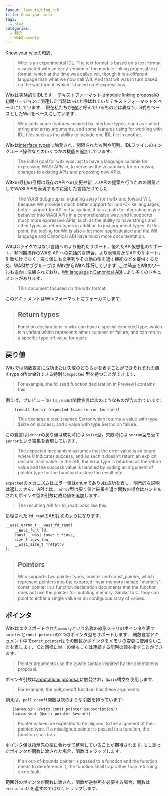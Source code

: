 ```yaml
---
layout: layouts/blog.njk
title: Know your witx
tags:
  - blog
categories:
  - 翻訳
  - WebAssembly
---
```


[Know your witx](https://github.com/WebAssembly/WASI/blob/main/legacy/tools/witx-docs.md)の和訳．

> Witx is an experimental IDL. The text format is based on a text format associated with an early version of the module linking proposal text format, which at the time was called wit, though it is a different language than what we now call Wit. And that wit was in turn based on the wat format, which is based on S-expressions.

Witxは実験的なIDLです．
テキストフォーマットは[module linking proposal](https://github.com/WebAssembly/module-linking/)の初期バージョンに関連した当時は `wit`と呼ばれていたテキストフォーマットをベースにしています．
現在私たちが[Wit](https://github.com/WebAssembly/component-model/blob/main/design/mvp/WIT.md)と呼んでいるものとは異なり，S式をベースとしたWatをベースにしています．

> Witx adds some features inspired by interface types, such as limited string and array arguments, and some features using for working with IDL files such as the ability to include one IDL file in another.

Witxは[interface types](https://github.com/WebAssembly/interface-types/blob/main/proposals/interface-types/Explainer.md)に触発され，制限されたも列や配列，IDLファイルのインクルード操作などのいくつかの機能を追加しています．

> The initial goal for witx was just to have a language suitable for expressing WASI APIs in, to serve as the vocabulary for proposing changes to existing APIs and proposing new APIs.

Witxの最初の目標は既存のAPIへの変更や新しいAPIの提案を行うための語彙としてWASI APIを表現するのに適した言語だけでした．

> The WASI Subgroup is migrating away from witx and toward Wit, because Wit provides much better support for non-C-like languages, better support for API virtualization, it has a path to integrating async behavior into WASI APIs in a comprehensive way, and it supports much more expressive APIs, such as the ability to have strings and other types as return types in addition to just argument types. At this point, the tooling for Wit is also a lot more sophisticated and the Wit language and Canonical ABI have much more documentation.

WitはCライクではない言語へのより優れたサポート，優れたAPI仮想化のサポート，非同期操作のWASI APIへの包括的な統合，より表現豊かなAPIのサポート，引数だけでなく，戻り値にも文字列やその他の型を返す機能などを提供するため，WASIサブグループは WitxからWitへ移行しています.
この時点でWitのツールも遥かに洗練されており，[Wit language](https://github.com/WebAssembly/component-model/blob/main/design/mvp/WIT.md)と[Canonical ABI](https://github.com/WebAssembly/component-model/blob/main/design/mvp/CanonicalABI.md)により多くのドキュメントがあります．

> This document focused on the witx format.

このドキュメントはWitxフォーマットにフォーカスします．

> ## Return types
> Function declarations in witx can have a special expected type, which is a variant which represents either success or failure, and can return a specific type off value for each.

## 戻り値
Witxでは関数宣言に成功または失敗のどちらかを表すことができそれぞれの値をtype off(omit?)できる特別な`expected` 型を持つことができます．

> For example, the fd_read function declaration in Preview1 contains this:

例えば，プレビュー1の `fd_read`の関数宣言は次のようなものが含まれています:
```txt
    (result $error (expected $size (error $errno)))
```

> This declares a result named $error which returns a value with type $size on success, and a value with type $errno on failure.

この宣言は`$error`の戻り値は成功時には `$size`型，失敗時には `$errno`型を返す`$error`という結果を表現しています．

> The expected mechanism assumes that the error value is an enum where 0 indicates success, and as such it doesn't return an explicit descriminant value. In the ABI, the error type is returned as the return value and the success value is handled by adding an argument of pointer type for the function to store the result into.

`expected`のメカニズムはエラー値はenumであり`0`は成功を表し，明示的な説明は返しません．
APIでは， `error`型は戻り値と結果を返す関数の場合はハンドルされたポインタ型の引数に成功値を追加します．

> The resulting ABI for fd_read looks like this:

処理された `fd_read`のABIは次のようになります．

```txt
__wasi_errno_t __wasi_fd_read(
    __wasi_fd_t fd,
    const __wasi_iovec_t *iovs,
    size_t iovs_len,
    __wasi_size_t *retptr0
);
```

> ## Pointers
> Witx supports two pointer types, pointer and const_pointer, which represent pointers into the exported linear memory named "memory". const_pointer in a function declaration documents that the function does not use the pointer for mutating memory. Similar to C, they can point to either a single value or an contiguous array of values.

## ポインタ
Witxはエクスポートされた`memory`という名称の線形メモリのポインタを表す`pointer`と`const_pointer`の2つのポインタ型をサポートします．
関数宣言ドキュメント中で`const_pointer`はその関数がポインタをメモリの変更に使用ないことを表します．
Cと同様に単一の値もしくは連続する配列の値を指すことができます．

> Pointer arguments use the @witx syntax inspired by the annotations proposal.

ポインタ引数は[annotations proposal](https://github.com/WebAssembly/annotations)に触発され，`@witx`構文を使用します．

> For example, the poll_oneoff function has these arguments:

例えば，`poll_oneoff`関数は次のような引数を持っています:

```txt
   (param $in (@witx const_pointer $subscription))
   (param $out (@witx pointer $event))
```

> Pointer values are expected to be aligned, to the alignment of their pointee type. If a misaligned pointer is passed to a function, the function shall trap.

ポインタ値は指示先の型に合わせて整列していることが期待されます.
もし誤ったポインタが関数に渡された場合，関数はトラップします．

> If an out-of-bounds pointer is passed to a function and the function needs to dereference it, the function shall trap rather than returning errno.fault.

範囲外のポインタが関数に渡され，関数が逆参照を必要する場合，関数は `errno.fault`を返すのではなくトラップします．
